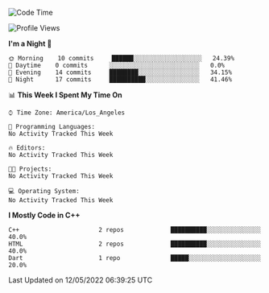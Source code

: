 <!--START_SECTION:waka-->
![Code Time](http://img.shields.io/badge/Code%20Time-1%20hr%2023%20mins-blue)

![Profile Views](http://img.shields.io/badge/Profile%20Views-61-blue)

**I'm a Night 🦉** 

```text
🌞 Morning    10 commits     ██████░░░░░░░░░░░░░░░░░░░   24.39% 
🌆 Daytime    0 commits      ░░░░░░░░░░░░░░░░░░░░░░░░░   0.0% 
🌃 Evening    14 commits     ████████░░░░░░░░░░░░░░░░░   34.15% 
🌙 Night      17 commits     ██████████░░░░░░░░░░░░░░░   41.46%

```


📊 **This Week I Spent My Time On** 

```text
⌚︎ Time Zone: America/Los_Angeles

💬 Programming Languages: 
No Activity Tracked This Week

🔥 Editors: 
No Activity Tracked This Week

🐱‍💻 Projects: 
No Activity Tracked This Week

💻 Operating System: 
No Activity Tracked This Week

```

**I Mostly Code in C++** 

```text
C++                      2 repos             ██████████░░░░░░░░░░░░░░░   40.0% 
HTML                     2 repos             ██████████░░░░░░░░░░░░░░░   40.0% 
Dart                     1 repo              █████░░░░░░░░░░░░░░░░░░░░   20.0%

```



 Last Updated on 12/05/2022 06:39:25 UTC
<!--END_SECTION:waka-->